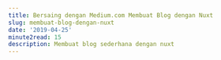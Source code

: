 ```yaml
---
title: Bersaing dengan Medium.com Membuat Blog dengan Nuxt
slug: membuat-blog-dengan-nuxt
date: '2019-04-25'
minute2read: 15
description: Membuat blog sederhana dengan nuxt
---
```

